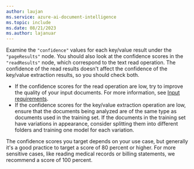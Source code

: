 ```yaml
---
author: laujan
ms.service: azure-ai-document-intelligence
ms.topic: include
ms.date: 08/21/2023
ms.author: lajanuar
---
```


Examine the `"confidence"` values for each key/value result under the `"pageResults"` node. You should also look at the confidence scores in the `"readResults"` node, which correspond to the text read operation. The confidence of the read results doesn't affect the confidence of the key/value extraction results, so you should check both.

- If the confidence scores for the read operation are low, try to improve the quality of your input documents. For more information, see [Input requirements](../model-overview.md#input-requirements).
- If the confidence scores for the key/value extraction operation are low, ensure that the documents being analyzed are of the same type as documents used in the training set. If the documents in the training set have variations in appearance, consider splitting them into different folders and training one model for each variation.

The confidence scores you target depends on your use case, but generally it's a good practice to target a score of 80 percent or higher. For more sensitive cases, like reading medical records or billing statements, we recommend a score of 100 percent.
